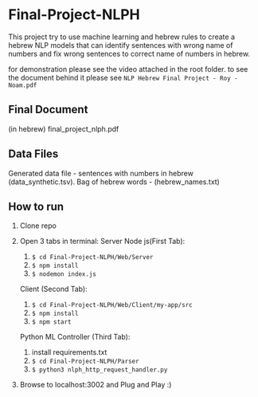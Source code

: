 # Final-Project-NLPH
This project try to use machine learning and hebrew rules to create a hebrew NLP models that can identify sentences with wrong name of numbers and fix wrong sentences to correct name of numbers in hebrew.

for demonstration please see the video attached in the root folder.
to see the document behind it please see `NLP Hebrew Final Project - Roy - Noam.pdf`

## Final Document
(in hebrew) final_project_nlph.pdf

## Data Files
Generated data file - sentences with numbers in hebrew (data_synthetic.tsv).
Bag of hebrew words - (hebrew_names.txt)

## How to run
1. Clone repo
2. Open 3 tabs in terminal:
    Server Node js(First Tab):
    1. `$ cd Final-Project-NLPH/Web/Server`
    2. `$ npm install`
    3. `$ nodemon index.js`
    

    Client (Second Tab):
    1. `$ cd Final-Project-NLPH/Web/Client/my-app/src`
    2. `$ npm install`
    3. `$ npm start`

    Python ML Controller (Third Tab):
    1. install requirements.txt 
    2. `$ cd Final-Project-NLPH/Parser`
    3. `$ python3 nlph_http_request_handler.py                `

3. Browse to localhost:3002 and Plug and Play :)
